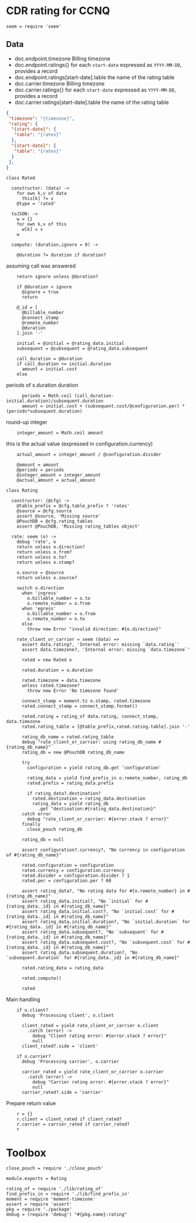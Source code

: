 CDR rating for CCNQ
===================

    seem = require 'seem'

Data
----

* doc.endpoint.timezone Billing timezone
* doc.endpoint.ratings{} for each `start-date` expressed as `YYYY-MM-DD`, provides a record
* doc.endpoint.ratings[start-date].table the name of the rating table
* doc.carrier.timezone Billing timezone
* doc.carrier.ratings{} for each `start-date` expressed as `YYYY-MM-DD`, provides a record
* doc.carrier.ratings[start-date].table the name of the rating table

```json
{
 "timezone": "{timezone}",
 "rating": {
  "{start-date}": {
   "table": "{rates}"
  },
  "{start-date}": {
   "table": "{rates}"
  }
 },
}
```

    class Rated

      constructor: (data) ->
        for own k,v of data
          this[k] ?= v
        @type = 'rated'

      toJSON: ->
        w = {}
        for own k,v of this
          w[k] = v
        w

      compute: (duration,ignore = 0) ->

        @duration ?= duration if duration?

assuming call was answered

        return ignore unless @duration?

        if @duration < ignore
          @ignore = true
          return

        @_id = [
          @billable_number
          @connect_stamp
          @remote_number
          @duration
        ].join '-'

        initial = @initial = @rating_data.initial
        subsequent = @subsequent = @rating_data.subsequent

        call_duration = @duration
        if call_duration <= initial.duration
          amount = initial.cost
        else

periods of s.duration duration

          periods = Math.ceil (call_duration-initial.duration)/subsequent.duration
          amount = initial.cost + (subsequent.cost/@configuration.per) * (periods*subsequent.duration)

round-up integer

        integer_amount = Math.ceil amount

this is the actual value (expressed in configuration.currency)

        actual_amount = integer_amount / @configuration.divider

        @amount = amount
        @periods = periods
        @integer_amount = integer_amount
        @actual_amount = actual_amount

    class Rating

      constructor: (@cfg) ->
        @table_prefix = @cfg.table_prefix ? 'rates'
        @source = @cfg.source
        assert @source, 'Missing source'
        @PouchDB = @cfg.rating_tables
        assert @PouchDB, 'Missing rating_tables object'

      rate: seem (o) ->
        debug 'rate', o
        return unless o.direction?
        return unless o.from?
        return unless o.to?
        return unless o.stamp?

        o.source = @source
        return unless o.source?

        switch o.direction
          when 'ingress'
            o.billable_number = o.to
            o.remote_number = o.from
          when 'egress'
            o.billable_number = o.from
            o.remote_number = o.to
          else
            throw new Error "invalid direction: #{o.direction}"

        rate_client_or_carrier = seem (data) =>
          assert data.rating?, 'Internal error: missing `data.rating`'
          assert data.timezone?, 'Internal error: missing `data.timezone`'

          rated = new Rated o

          rated.duration = o.duration

          rated.timezone = data.timezone
          unless rated.timezone?
            throw new Error 'No timezone found'

          connect_stamp = moment.tz o.stamp, rated.timezone
          rated.connect_stamp = connect_stamp.format()

          rated.rating = rating_of data.rating, connect_stamp, data.timezone
          rated.rating_table = [@table_prefix,rated.rating.table].join '-'

          rating_db_name = rated.rating_table
          debug "rate_client_or_carrier: using rating_db_name #{rating_db_name}"
          rating_db = new @PouchDB rating_db_name

          try
            configuration = yield rating_db.get 'configuration'

            rating_data = yield find_prefix_in o.remote_number, rating_db
            rated.prefix = rating_data.prefix

            if rating_data?.destination?
              rated.destination = rating_data.destination
              rating_data = yield rating_db
                .get "destination:#{rating_data.destination}"
          catch error
            debug "rate_client_or_carrier: #{error.stack ? error}"
          finally
            close_pouch rating_db

          rating_db = null

          assert configuration?.currency?, "No currency in configuration of #{rating_db_name}"

          rated.configuration = configuration
          rated.currency = configuration.currency
          rated.divider = configuration.divider ? 1
          rated.per = configuration.per ? 60

          assert rating_data?, "No rating data for #{o.remote_number} in #{rating_db_name}"
          assert rating_data.initial?, "No `initial` for #{rating_data._id} in #{rating_db_name}"
          assert rating_data.initial.cost?, "No `initial.cost` for #{rating_data._id} in #{rating_db_name}"
          assert rating_data.initial.duration?, "No `initial.duration` for #{rating_data._id} in #{rating_db_name}"
          assert rating_data.subsequent?, "No `subsequent` for #{rating_data._id} in #{rating_db_name}"
          assert rating_data.subsequent.cost?, "No `subsequent.cost` for #{rating_data._id} in #{rating_db_name}"
          assert rating_data.subsequent.duration?, "No `subsequent.duration` for #{rating_data._id} in #{rating_db_name}"

          rated.rating_data = rating_data

          rated.compute()

          rated

Main handling

        if o.client?
          debug 'Processing client', o.client

          client_rated = yield rate_client_or_carrier o.client
            .catch (error) ->
              debug "Client rating error: #{error.stack ? error}"
              null
          client_rated?.side = 'client'

        if o.carrier?
          debug 'Processing carrier', o.carrier

          carrier_rated = yield rate_client_or_carrier o.carrier
            .catch (error) ->
              debug "Carrier rating error: #{error.stack ? error}"
              null
          carrier_rated?.side = 'carrier'

Prepare return value

        r = {}
        r.client = client_rated if client_rated?
        r.carrier = carrier_rated if carrier_rated?
        r

Toolbox
=======

    close_pouch = require './close_pouch'

    module.exports = Rating

    rating_of = require './lib/rating_of'
    find_prefix_in = require './lib/find_prefix_in'
    moment = require 'moment-timezone'
    assert = require 'assert'
    pkg = require './package'
    debug = (require 'debug') "#{pkg.name}:rating"
